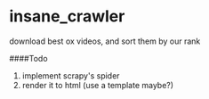 insane_crawler
==============

download best ox videos, and sort them by our rank

####Todo
1. implement scrapy's spider
2. render it to html (use a template maybe?)
